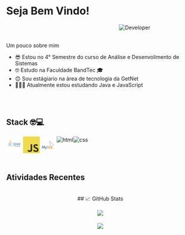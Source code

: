 # Seja Bem Vindo!

<img align="right" width="40%" src="https://i.pinimg.com/originals/e4/26/70/e426702edf874b181aced1e2fa5c6cde.gif" alt="Developer" />

<br>
<br>

Um pouco sobre mim

- 😎 Estou no 4° Semestre do curso de Análise e Desenvolimento de Sistemas 
- 🤓 Estudo na Faculdade BandTec 🎓
- 😊 Sou estágiario na área de tecnologia da GetNet 
- 👨🏽‍💻 Atualmente estou estudando Java e JavaScript 
<br>
<br>

## Stack 🤓💻

<img align="left" alt="Java" width="45px" src="https://raw.githubusercontent.com/github/explore/80688e429a7d4ef2fca1e82350fe8e3517d3494d/topics/java/java.png"/>
<img align="left" alt="JavaScript" width="45px" src="https://raw.githubusercontent.com/github/explore/80688e429a7d4ef2fca1e82350fe8e3517d3494d/topics/javascript/javascript.png" />
<img align="left" alt="Mysql" width="45px" src="https://raw.githubusercontent.com/github/explore/80688e429a7d4ef2fca1e82350fe8e3517d3494d/topics/mysql/mysql.png" />
<img align="left" alt="html" width="45px" src="https://cdn.pixabay.com/photo/2017/08/05/11/16/logo-2582748_640.png" />
<img align="left" alt="css" width="45px" src="https://cdn.pixabay.com/photo/2017/08/05/11/16/logo-2582747_1280.png" />


<br>
<br>
<br>
<br>

## Atividades Recentes 
<br>
<center>
<table>
  <tr>
      ## &#x1f4c8; GitHub Stats

<p align="center">
<a href="https://github.com/rafael-rochaalmeida">
    <img widht="48%" height="194px" align="center" src="https://github-readme-stats.vercel.app/api?username=rafael-rochaalmeida&show_icons=true&theme=gruvbox"/>
</a>

</br>
</br>

<a href="https://github.com/rafael-rochaalmeida">
  <img widht="50%" height="194px" align="center" src="https://github-readme-stats.vercel.app/api/top-langs/?username=rafael-rochaalmeida&hide=html&title_color=D8A52C&text_color=8DBF7B&icon_color=a9fef7&bg_color=282828&layout=compact" />
</a>

</br>
</br>

 
</p>

  </tr>  
</table>
</center>
